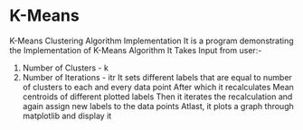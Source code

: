 # K-Means
K-Means Clustering Algorithm Implementation
It is a program demonstrating the Implementation of K-Means Algorithm
It Takes Input from user:-
  1. Number of Clusters - k
  2. Number of Iterations - itr
It sets different labels that are equal to number of clusters to each and every data point
After which it recalculates Mean centroids of different plotted labels
Then it iterates the recalculation and again assign new labels to the data points
Atlast, it plots a graph through matplotlib and display it
